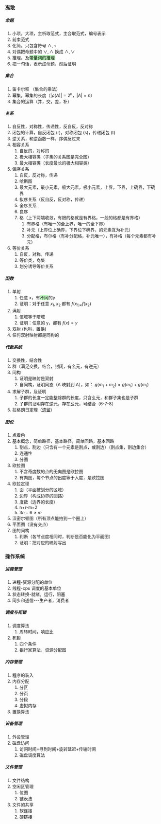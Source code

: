 ### 离散
##### 命题
1. 小项，大项，主析取范式，主合取范式，编号表示
2. 前束范式
3. 化简，只包含符号 $\wedge,\neg$
4. 对偶把命题中的 $\vee,\wedge$ 换成 $\wedge,\vee$
5. 推理，及<mark style="background: #b8f3b8;">带量词的推理</mark>
6. 把一句话，表示成命题，然后证明
##### 集合
1. 笛卡尔积 （集合的乘法）
2. 幂集，幂集的长度（$|\rho(A)|=2^n$，$|A|=n$）
3. 集合的运算（并，交，差，补）
##### 关系
1. 自反性，对称性，传递性，反自反，反对称
2. 闭包的计算，自反闭包 (r)，对称闭包 (s)，传递闭包 (t)
3. 逆关系，和逆函数一样，序偶反过来
4. 相容关系
	1. 自反的，对称的
	2. 极大相容类（子集的关系图是完全图）
	3. 最大相容类（长度最长的极大相容类）
5. 偏序关系
	1. 自反，反对称，传递
	2. 哈斯图
	3. 最大元素，最小元素，极大元素，极小元素，上界，下界，上确界，下确界
	4. 拟序关系（反自反，反对称，传递）
	5. 全序关系
	6. 良序
	7. 格（上下两端收敛，有限的格就是有界格，一般的格都是有界格）
		1. 有界格（有唯一的全上界，唯一的全下界）
		2. 补元（上界位上确界，下界位下确界，的元素互为补元）
		3. 分配格，布尔格（有补分配格，补元唯一），有补格（每个元素都有补元）
6. 等价关系
	1. 自反，对称，传递
	2. 等价类，商集
	3. 划分诱导等价关系
##### 函数
1. 单射
	1. 任意 x，有<mark style="background: #b8f3b8;">不同</mark>的y
	2. 证明：对于任意 $x_1,x_2$ 都有 $f (x_{1)\ne}f(x_2)$
2. 满射
	1. 值域等于陪域
	2. 证明：任意的 y，都有 $f(x)=y$
3. 双射 (也叫，置换)
4. 任何双射映射都是同构的
##### 代数系统
1. 交换性，结合性
2. 群（满足交换，结合，封闭，有幺元，有逆元）
3. 同构
	1. 证明是映射是双射
	2. 自同构，证明同态（A 映射到 A），如： $g(m_1+m_2)=g(m_1)+g(m_1)$
4. 求解子群，及证明
	1. 子群的长度一定能整除群的长度，只含幺元，和群子集也是子群
	2. 子群的证明存在逆元，存在幺元，可结合（6-7-8）
5. 拉格朗日定理（[遗留](遗留.md#^yln455)）
##### 图论
1. 点着色
2. 基本概念，简单路径，基本路径，简单回路，基本回路
	1. 割点，割边（只含有一个元素是割点，或割边）（割点集，割边集合）
	2. 连通性
	3. 分图
3. 欧拉图
	1. 不含奇度数的点的无向图是欧拉图
	2. 有向图，每个节点的出度等于入度，是欧拉图
4. 欧拉定理
	1. 面（平面被划分的区域）
	2. 边界（构成边界的回路）
	3. 度数（边界的长度）
	4. n+r-m=2
	5. $3n-6\ge m$
5. 汉密尔顿图（所有顶点能拍到一个圈上）
6. 平面图（没有交点）
7. 图的同构
	1. 判断（各节点度相同时，判断是否能化为平面图）
	2. 证明：把对应的映射写出


### 操作系统
##### 进程管理
1. 进程-资源分配的单位
2. 线程-cpu 调度的基本单位
3. 状态转换-就绪，运行，阻塞
4. 同步和通信---生产者，消费者
##### 调度与死锁
1. 调度算法
	1. 周转时间，响应比
2. 死锁
	1. 四个条件
	2. 银行家算法，资源分配图
##### 内存管理
1. 程序的装入
2. 内存分配
	1. 分区
	2. 分页
	3. 分段
	4. 虚拟内存
3. 置换算法
##### 设备管理
1. 外设管理
2. 磁盘访问
	1. 访问时间=寻到时间+旋转延迟+传输时间
	2. 磁盘调度算法
##### 文件管理
1. 文件结构
2. 空闲区管理
	1. 位图
	2. 链表法
3. 文件的共享
	1. 软连接
	2. 硬链接


